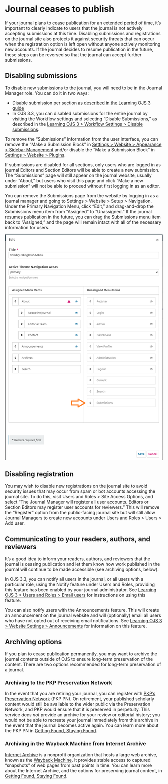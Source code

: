 # Journal ceases to publish
If your journal plans to cease publication for an extended period of time, it’s important to clearly indicate to users that the journal is not actively accepting submissions at this time. Disabling submissions and registrations on the journal site also protects it against security threats that can occur when the registration option is left open without anyone actively monitoring new accounts. If the journal decides to resume publication in the future, these steps can be reversed so that the journal can accept further submissions.

## Disabling submissions

To disable new submissions to the journal, you will need to be in the Journal Manager role. You can do it in two ways:
-   Disable submission per section [as described in the Learning OJS 3 guide](https://docs.pkp.sfu.ca/learning-ojs/en/journal-setup#create-section)    
-   In OJS 3.3, you can disabled submissions for the entire journal by visiting the Workflow settings and selecting “Disable Submissions,” as described in the [Learning OJS 3 > Workflow Settings > Disable submissions](/learning-ojs/en/settings-workflow.md#disable-submissions).
    
To remove the “Submissions” information from the user interface, you can remove the “Make a Submission Block” in [Settings > Website > Appearance > Sidebar Management](/https://docs.pkp.sfu.ca/learning-ojs/en/settings-website#appearance) and/or disable the “Make a Submission Block” in [Settings > Website > Plugins](/https://docs.pkp.sfu.ca/learning-ojs/en/settings-website#installed-plugins).

If submissions are disabled for all sections, only users who are logged in as journal Editors and Section Editors will be able to create a new submission. The “Submissions” page will still appear on the journal website, usually under “About,” but users who visit this page and click “Make a new submission” will not be able to proceed without first logging in as an editor.

You can remove the Submissions page from the website by logging in as a journal manager and going to Settings > Website > Setup > Navigation. Under the Primary Navigation Menu, click “Edit,” and drag-and-drop the Submissions menu item from “Assigned” to “Unassigned.” If the journal resumes publication in the future, you can drag the Submissions menu item back to “Assigned,” and the page will remain intact with all of the necessary information for users.

![Primary navigation menu with the Submissions menu item in the Unassigned column.](./assets/journal-policies-nav-menu-unassign-submissions.png)

## Disabling registration

You may wish to disable new registrations on the journal site to avoid security issues that may occur from spam or bot accounts accessing the journal site. To do this, visit Users and Roles > Site Access Options, and select “The Journal Manager will register all user accounts. Editors or Section Editors may register user accounts for reviewers.” This will remove the “Register” option from the public-facing journal site but will still allow Journal Managers to create new accounts under Users and Roles > Users > Add user.

## Communicating to your readers, authors, and reviewers

It’s a good idea to inform your readers, authors, and reviewers that the journal is ceasing publication and let them know how work published in the journal will continue to be made accessible (see archiving options, below).  

In OJS 3.3, you can notify all users in the journal, or all users with a particular role, using the Notify feature under Users and Roles, providing this feature has been enabled by your journal administrator. See [Learning OJS 3 > Users and Roles > Email users](learning-ojs/en/users-and-roles.md#email-users) for instructions on using this feature.  

You can also notify users with the Announcements feature. This will create an announcement on the journal website and will (optionally) email all users who have not opted out of receiving email notifications. See [Learning OJS 3 > Website Settings > Announcements](learning-ojs/en/settings-website.md#announcements) for information on this feature.

## Archiving options

If you plan to cease publication permanently, you may want to archive the journal contents outside of OJS to ensure long-term preservation of the content. There are two options recommended for long-term preservation of a journal.  

### Archiving to the PKP Preservation Network

In the event that you are retiring your journal, you can register with [PKP’s Preservation Network](https://pkp.sfu.ca/pkp-lockss/) (PKP PN). On retirement, your published scholarly content would still be available to the wider public via the Preservation Network, and PKP would ensure that it is preserved in perpetuity. This service *does not* provide an archive for your review or editorial history; you would not be able to recreate your journal immediately from this archive in the event that the journal becomes active again. You can learn more about the PKP PN in [Getting Found, Staying Found](https://docs.pkp.sfu.ca/getting-found-staying-found/en/getting-found-staying-found#public-knowledge-project-preservation-network-pkp-pn).

### Archiving in the Wayback Machine from Internet Archive
  
[Internet Archive]([https://archive.org/](https://archive.org/)) is a nonprofit organization that hosts a large web archive, known as the [Wayback Machine](https://archive.org/web/). It provides stable access to captured “snapshots” of web pages from past points in time. You can learn more about the Internet Archive, and the options for preserving journal content, in [Getting Found, Staying Found](https://docs.pkp.sfu.ca/getting-found-staying-found/en/getting-found-staying-found#digital-preservation).

